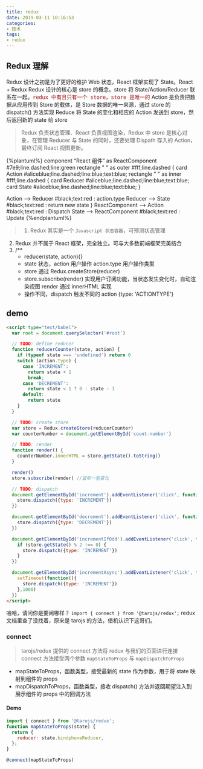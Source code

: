 ```yaml
---
title: redux
date: 2019-03-11 10:16:53
categories:
- 技术
tags:
- redux
---
```


## Redux 理解
Redux 设计之初是为了更好的维护 Web 状态，React 框架实现了 State。React + Redux
Redux 设计的核心是 store 的概念。store 将 State/Action/Reducer 联系在一起。<font color="#911" face="黑体" size="3">`redux 中有且只有一个 store，store 是唯一的`</font>
Action 是负责把数据从应用传到 Store 的载体，是 Store 数据的唯一来源，通过 store 的 dispatch() 方法实现
Reduce 将 State 的变化和相应的 Action 发送到 store，然后返回新的 state 给 store
> Redux 负责状态管理、React 负责视图渲染，Redux 中 store 是核心对象，在管理 Reducer 与 State 的同时，还要处理 Dispath 存入的 Action，最终订阅 React 视图更新。

{%plantuml%}
component “React 组件” as ReactComponent #7e9;line.dashed;line:green
rectangle " " as outer #fff;line.dashed {
  card Action #aliceblue;line.dashed;line:blue;text:blue;
  rectangle " " as inner #fff;line.dashed {
    card Reducer #aliceblue;line.dashed;line:blue;text:blue;
    card State #aliceblue;line.dashed;line:blue;text:blue;
  }

  Action --> Reducer #black;text:red : action.type
  Reducer --> State #black;text:red : return new state
}
ReactComponent --> Action #black;text:red : Dispatch
State --> ReactComponent #black;text:red : Update
{%endplantuml%}
<!--more-->

> 1. Redux 其实是一个 `Javascript 状态容器`，可预测状态管理
  2. Redux 并不属于 React 框架，完全独立。可与大多数前端框架完美结合
  3. /**
       * reducer(state, action){}
       * state 状态，action 用户操作 action.type 用户操作类型
       * store 通过 Redux.createStore(reducer)
       * store.subscribe(render) 实现用户订阅功能，当状态发生变化时，自动渲染视图 render 通过 innerHTML 实现
       * 操作不同，dispatch 触发不同的 action {type: 'ACTIONTYPE'}

## demo
```html
<script type="text/babel">
  var root = document.querySelector('#root')

  // TODO: define reducer
  function reducerCounter(state, action) {
    if (typeof state === 'undefined') return 0
    switch (action.type) {
      case 'INCREMENT':
        return state + 1
        break;
      case 'DECREMENT':
        return state < 1 ? 0 : state - 1
      default:
        return state
    }
  }

  // TODO: create store
  var store = Redux.createStore(reducerCounter)
  var counterNumber = document.getElementById('count-number')

  // TODO: render
  function render() {
    counterNumber.innerHTML = store.getState().toString()
  }

  render()
  store.subscribe(render) //监听一些变化

  // TODO: dispatch
  document.getElementById('increment').addEventListener('click', function() {
    store.dispatch({type: 'INCREMENT'})
  })

  document.getElementById('decrement').addEventListener('click', function() {
    store.dispatch({type: 'DECREMENT'})
  })

  document.getElementById('incrementIfOdd').addEventListener('click', function() {
    if (store.getState() % 2 !== 0) {
      store.dispatch({type: 'INCREMENT'})
    }
  })

  document.getElementById('incrementAsync').addEventListener('click', function() {
    setTimeout(function(){
      store.dispatch({type: 'INCREMENT'})
    },1000)
  })
</script>
```

哈哈，请问你是要闹哪样？
`import { connect } from '@tarojs/redux';`
redux 文档里查了没找着，原来是 tarojs 的方法，借机认识下这哥们。
### connect
> tarojs/redux 提供的 connect 方法将 redux 与我们的页面进行连接
connect 方法接受两个参数
`mapStateToProps` 与 `mapDispatchToProps`
* mapStateToProps，函数类型，接受最新的 state 作为参数，用于将 state 映射到组件的 props
* mapDispatchToProps，函数类型，接收 dispatch() 方法并返回期望注入到展示组件的 props 中的回调方法

#### Demo
```Javascript
import { connect } from '@tarojs/redux';
function mapStateToProps(state) {
  return {
    reducer: state.bindphoneReducer,
  };
}

@connect(mapStateToProps)
```
